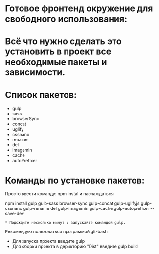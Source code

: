 # Готовое фронтенд окружение для свободного использования:

# Всё что нужно сделать это установить в проект все необходимые пакеты и зависимости.

# Список пакетов:
 
 * gulp
 * sass
 * browserSync
 * concat
 * uglify
 * cssnano
 * rename
 * del
 * imagemin
 * cache
 * autoPrefixer

# Команды по установке пакетов:

Просто ввести команду: npm instal и наслаждаться

npm install gulp gulp-sass browser-sync gulp-concat gulp-uglifyjs gulp-cssnano gulp-rename del gulp-imagemin gulp-cache gulp-autoprefixer --save-dev

	* Подождите несколько минут и запускайте командой gulp.

Рекомендую пользоваться программой git-bash

* Для запуска проекта введите gulp
* Для сборки проекта в дерикторию "Dist" введите gulp build
